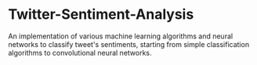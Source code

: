 # Twitter-Sentiment-Analysis
An implementation of various machine learning algorithms and neural networks to classify tweet's sentiments, starting from simple classification algorithms to convolutional neural networks.
